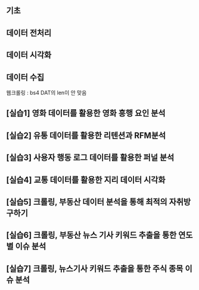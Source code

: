 ## 기초

## 데이터 전처리

## 데이터 시각화


## 데이터 수집
웹크롤링 : bs4 DAT의 len이 안 맞음

## [실습1] 영화 데이터를 활용한 영화 흥행 요인 분석

## [실습2] 유통 데이터를 활용한 리텐션과 RFM분석

## [실습3] 사용자 행동 로그 데이터를 활용한 퍼널 분석

## [실습4] 교통 데이터를 활용한 지리 데이터 시각화

## [실습5] 크롤링, 부동산 데이터 분석을 통해 최적의 자취방 구하기

## [실습6] 크롤링, 부동산 뉴스 기사 키워드 추출을 통한 연도별 이슈 분석

## [실습7] 크롤링, 뉴스기사 키워드 추출을 통한 주식 종목 이슈 분석
